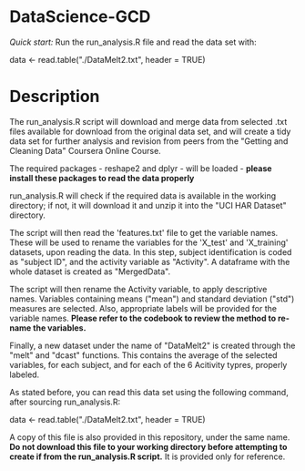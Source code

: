 # DataScience-GCD

*Quick start:* Run the run_analysis.R file and read the data set with:

data <- read.table("./DataMelt2.txt", header = TRUE)

# Description

The run_analysis.R script will download and merge data from selected .txt files available for download from the original data set, and will create a tidy data set for further analysis and revision from peers from the "Getting and Cleaning Data" Coursera Online Course.

The required packages - reshape2 and dplyr - will be loaded - **please install these packages to read the data properly**

run_analysis.R will check if the required data is available in the working directory; if not, it will download it and unzip it into the "UCI HAR Dataset" directory.

The script will then read the 'features.txt' file to get the variable names. These will be used to rename the variables for the 'X_test' and 'X_training' datasets, upon reading the data. In this step, subject identification is coded as "subject ID", and the activity variable as "Activity". A dataframe with the whole dataset is created as "MergedData".

The script will then rename the Activity variable, to apply descriptive names. Variables containing means ("mean") and standard deviation ("std") measures are selected. Also, appropriate labels will be provided for the variable names. **Please refer to the codebook to review the method to re-name the variables.**

Finally, a new dataset under the name of "DataMelt2" is created through the "melt" and "dcast" functions. This contains the average of the selected variables, for each subject, and for each of the 6 Acitivity typres, properly labeled.

As stated before, you can read this data set using the following command, after sourcing run_analysis.R:

data <- read.table("./DataMelt2.txt", header = TRUE)

A copy of this file is also provided in this repository, under the same name. **Do not download this file to your working directory before attempting to create if from the run_analysis.R script.** It is provided only for reference.

